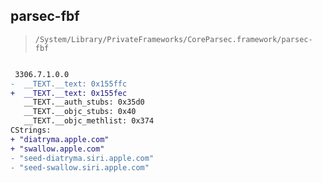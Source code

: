 ## parsec-fbf

> `/System/Library/PrivateFrameworks/CoreParsec.framework/parsec-fbf`

```diff

 3306.7.1.0.0
-  __TEXT.__text: 0x155ffc
+  __TEXT.__text: 0x155fec
   __TEXT.__auth_stubs: 0x35d0
   __TEXT.__objc_stubs: 0x40
   __TEXT.__objc_methlist: 0x374
CStrings:
+ "diatryma.apple.com"
+ "swallow.apple.com"
- "seed-diatryma.siri.apple.com"
- "seed-swallow.siri.apple.com"

```
